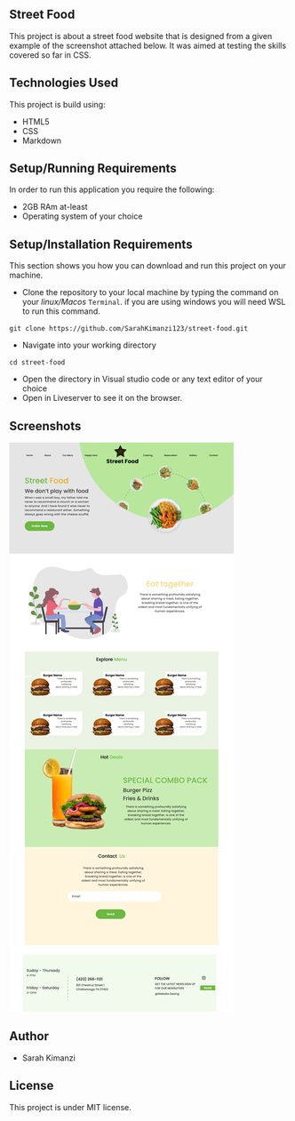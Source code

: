 ## Street Food
This project is about a street food website that is designed from a given example of the screenshot attached below. It was aimed at testing the skills covered so far in CSS.


## Technologies Used
This project is build using:
* HTML5
* CSS
* Markdown

## Setup/Running Requirements

In order to run this application you require the following:
* 2GB RAm at-least
* Operating system of your choice

## Setup/Installation Requirements
This section shows you how you can download and run this project on your machine.
* Clone the repository to your local machine by typing the command on your *linux/Macos* `Terminal`. if you are using windows you will need WSL to run this command.
```
git clone https://github.com/SarahKimanzi123/street-food.git

```
* Navigate into your working directory

```
cd street-food

```
* Open the directory in Visual studio code or any text editor of your choice
* Open in Liveserver to see it on the browser.

## Screenshots
             
  ![Alt](images/StreetFood.png)  

## Author
* Sarah Kimanzi

## License
This project is under MIT license.